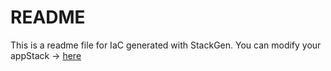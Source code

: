 # README
This is a readme file for IaC generated with StackGen.
You can modify your appStack -> [here](http://main.dev.stackgen.com/appstacks/a06719e3-37e2-4382-851d-91e94f0b95d7)
